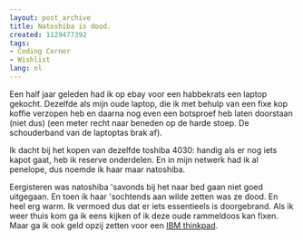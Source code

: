 ```yaml
---
layout: post_archive
title: Natoshiba is dood.
created: 1129477392
tags:
- Coding Corner
- Wishlist
lang: nl
---
```

Een half jaar geleden had ik op ebay voor een habbekrats een laptop gekocht. Dezelfde als mijn oude laptop, die ik met behulp van een fixe kop koffie verzopen heb en daarna nog even een botsproef heb laten doorstaan (niet dus) (een meter recht naar beneden op de harde stoep. De schouderband van de laptoptas brak af).

Ik dacht bij het kopen van dezelfde toshiba 4030: handig als er nog iets kapot gaat, heb ik reserve onderdelen. En in mijn netwerk had ik al penelope, dus noemde ik haar maar natoshiba.

Eergisteren was natoshiba 'savonds bij het naar bed gaan niet goed uitgegaan. En toen ik haar 'sochtends aan wilde zetten was ze dood. En heel erg warm. Ik vermoed dus dat er iets essentieels is doorgebrand. Als ik weer thuis kom ga ik eens kijken of ik deze oude rammeldoos kan fixen. Maar ga ik ook geld opzij zetten voor een [IBM thinkpad](http://www-307.ibm.com/pc/support/site.wss/MIGR-48NT8D.html).
